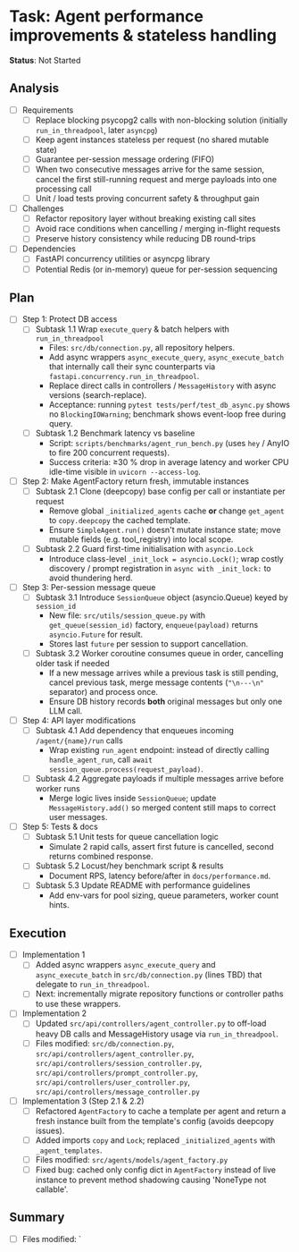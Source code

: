# Task: Agent performance improvements & stateless handling
**Status**: Not Started

## Analysis
- [ ] Requirements
  - [ ] Replace blocking psycopg2 calls with non-blocking solution (initially `run_in_threadpool`, later `asyncpg`)
  - [ ] Keep agent instances stateless per request (no shared mutable state)
  - [ ] Guarantee per-session message ordering (FIFO)
  - [ ] When two consecutive messages arrive for the same session, cancel the first still-running request and merge payloads into one processing call
  - [ ] Unit / load tests proving concurrent safety & throughput gain
- [ ] Challenges
  - [ ] Refactor repository layer without breaking existing call sites
  - [ ] Avoid race conditions when cancelling / merging in-flight requests
  - [ ] Preserve history consistency while reducing DB round-trips
- [ ] Dependencies
  - [ ] FastAPI concurrency utilities or asyncpg library
  - [ ] Potential Redis (or in-memory) queue for per-session sequencing

## Plan
- [ ] Step 1: Protect DB access
  - [ ] Subtask 1.1  Wrap `execute_query` & batch helpers with `run_in_threadpool`
    - Files: `src/db/connection.py`, all repository helpers.
    - Add async wrappers `async_execute_query`, `async_execute_batch` that internally call their sync counterparts via `fastapi.concurrency.run_in_threadpool`.
    - Replace direct calls in controllers / `MessageHistory` with async versions (search-replace).
    - Acceptance: running `pytest tests/perf/test_db_async.py` shows no `BlockingIOWarning`; benchmark shows event-loop free during query.
  - [ ] Subtask 1.2  Benchmark latency vs baseline
    - Script: `scripts/benchmarks/agent_run_bench.py` (uses `hey` / AnyIO to fire 200 concurrent requests).
    - Success criteria: ≥30 % drop in average latency and worker CPU idle-time visible in `uvicorn --access-log`.
- [ ] Step 2: Make AgentFactory return fresh, immutable instances
  - [ ] Subtask 2.1  Clone (deepcopy) base config per call or instantiate per request
    - Remove global `_initialized_agents` cache **or** change `get_agent` to `copy.deepcopy` the cached template.
    - Ensure `SimpleAgent.run()` doesn't mutate instance state; move mutable fields (e.g. tool_registry) into local scope.
  - [ ] Subtask 2.2  Guard first-time initialisation with `asyncio.Lock`
    - Introduce class-level `_init_lock = asyncio.Lock()`; wrap costly discovery / prompt registration in `async with _init_lock:` to avoid thundering herd.
- [ ] Step 3: Per-session message queue
  - [ ] Subtask 3.1  Introduce `SessionQueue` object (asyncio.Queue) keyed by `session_id`
    - New file: `src/utils/session_queue.py` with `get_queue(session_id)` factory, `enqueue(payload)` returns `asyncio.Future` for result.
    - Stores last `future` per session to support cancellation.
  - [ ] Subtask 3.2  Worker coroutine consumes queue in order, cancelling older task if needed
    - If a new message arrives while a previous task is still pending, cancel previous task, merge message contents (`"\n---\n"` separator) and process once.
    - Ensure DB history records **both** original messages but only one LLM call.
- [ ] Step 4: API layer modifications
  - [ ] Subtask 4.1  Add dependency that enqueues incoming `/agent/{name}/run` calls
    - Wrap existing `run_agent` endpoint: instead of directly calling `handle_agent_run`, call `await session_queue.process(request_payload)`.
  - [ ] Subtask 4.2  Aggregate payloads if multiple messages arrive before worker runs
    - Merge logic lives inside `SessionQueue`; update `MessageHistory.add()` so merged content still maps to correct user messages.
- [ ] Step 5: Tests & docs
  - [ ] Subtask 5.1  Unit tests for queue cancellation logic
    - Simulate 2 rapid calls, assert first future is cancelled, second returns combined response.
  - [ ] Subtask 5.2  Locust/hey benchmark script & results
    - Document RPS, latency before/after in `docs/performance.md`.
  - [ ] Subtask 5.3  Update README with performance guidelines
    - Add env-vars for pool sizing, queue parameters, worker count hints.

## Execution
- [ ] Implementation 1
  - [ ] Added async wrappers `async_execute_query` and `async_execute_batch` in `src/db/connection.py` (lines TBD) that delegate to `run_in_threadpool`.
  - [ ] Next: incrementally migrate repository functions or controller paths to use these wrappers.
- [ ] Implementation 2
  - [ ] Updated `src/api/controllers/agent_controller.py` to off-load heavy DB calls and MessageHistory usage via `run_in_threadpool`.
  - [ ] Files modified: `src/db/connection.py`, `src/api/controllers/agent_controller.py`, `src/api/controllers/session_controller.py`, `src/api/controllers/prompt_controller.py`, `src/api/controllers/user_controller.py`, `src/api/controllers/message_controller.py`
- [ ] Implementation 3 (Step 2.1 & 2.2)
  - [ ] Refactored `AgentFactory` to cache a template per agent and return a fresh instance built from the template's config (avoids deepcopy issues).
  - [ ] Added imports `copy` and `Lock`; replaced `_initialized_agents` with `_agent_templates`.
  - [ ] Files modified: `src/agents/models/agent_factory.py`
  - [ ] Fixed bug: cached only config dict in `AgentFactory` instead of live instance to prevent method shadowing causing 'NoneType not callable'.

## Summary
- [ ] Files modified: `
